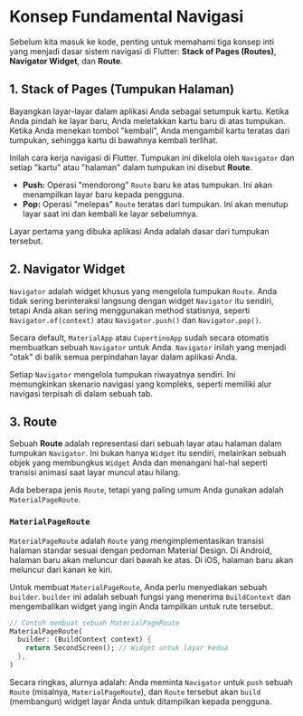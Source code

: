 # Konsep Fundamental Navigasi

Sebelum kita masuk ke kode, penting untuk memahami tiga konsep inti yang menjadi dasar sistem navigasi di Flutter: **Stack of Pages (Routes)**, **Navigator Widget**, dan **Route**.

## 1. Stack of Pages (Tumpukan Halaman)

Bayangkan layar-layar dalam aplikasi Anda sebagai setumpuk kartu. Ketika Anda pindah ke layar baru, Anda meletakkan kartu baru di atas tumpukan. Ketika Anda menekan tombol "kembali", Anda mengambil kartu teratas dari tumpukan, sehingga kartu di bawahnya kembali terlihat.

Inilah cara kerja navigasi di Flutter. Tumpukan ini dikelola oleh `Navigator` dan setiap "kartu" atau "halaman" dalam tumpukan ini disebut **Route**.

- **Push:** Operasi "mendorong" `Route` baru ke atas tumpukan. Ini akan menampilkan layar baru kepada pengguna.
- **Pop:** Operasi "melepas" `Route` teratas dari tumpukan. Ini akan menutup layar saat ini dan kembali ke layar sebelumnya.

Layar pertama yang dibuka aplikasi Anda adalah dasar dari tumpukan tersebut.

## 2. Navigator Widget

`Navigator` adalah widget khusus yang mengelola tumpukan `Route`. Anda tidak sering berinteraksi langsung dengan widget `Navigator` itu sendiri, tetapi Anda akan sering menggunakan method statisnya, seperti `Navigator.of(context)` atau `Navigator.push()` dan `Navigator.pop()`.

Secara default, `MaterialApp` atau `CupertinoApp` sudah secara otomatis membuatkan sebuah `Navigator` untuk Anda. `Navigator` inilah yang menjadi "otak" di balik semua perpindahan layar dalam aplikasi Anda.

Setiap `Navigator` mengelola tumpukan riwayatnya sendiri. Ini memungkinkan skenario navigasi yang kompleks, seperti memiliki alur navigasi terpisah di dalam sebuah tab.

## 3. Route

Sebuah **Route** adalah representasi dari sebuah layar atau halaman dalam tumpukan `Navigator`. Ini bukan hanya `Widget` itu sendiri, melainkan sebuah objek yang membungkus `Widget` Anda dan menangani hal-hal seperti transisi animasi saat layar muncul atau hilang.

Ada beberapa jenis `Route`, tetapi yang paling umum Anda gunakan adalah `MaterialPageRoute`.

### `MaterialPageRoute`
`MaterialPageRoute` adalah `Route` yang mengimplementasikan transisi halaman standar sesuai dengan pedoman Material Design. Di Android, halaman baru akan meluncur dari bawah ke atas. Di iOS, halaman baru akan meluncur dari kanan ke kiri.

Untuk membuat `MaterialPageRoute`, Anda perlu menyediakan sebuah `builder`. `builder` ini adalah sebuah fungsi yang menerima `BuildContext` dan mengembalikan widget yang ingin Anda tampilkan untuk rute tersebut.

```dart
// Contoh membuat sebuah MaterialPageRoute
MaterialPageRoute(
  builder: (BuildContext context) {
    return SecondScreen(); // Widget untuk layar kedua
  },
)
```

Secara ringkas, alurnya adalah: Anda meminta `Navigator` untuk `push` sebuah `Route` (misalnya, `MaterialPageRoute`), dan `Route` tersebut akan `build` (membangun) widget layar Anda untuk ditampilkan kepada pengguna.
